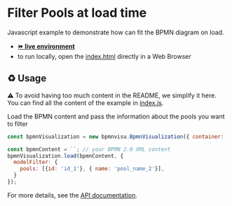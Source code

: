 # Filter Pools at load time

Javascript example to demonstrate how can fit the BPMN diagram on load.
- [__⏩ live environment__](https://cdn.statically.io/gh/process-analytics/bpmn-visualization-examples/master/examples/display-bpmn-diagram/pools-filter-on-load/index.html)
- to run locally, open the [index.html](index.html) directly in a Web Browser

## ♻️ Usage
⚠️ To avoid having too much content in the README, we simplify it here. You can find all the content of the example in [index.js](index.js).

Load the BPMN content and pass the information about the pools you want to filter
```javascript
const bpmnVisualization = new bpmnvisu.BpmnVisualization({ container: 'bpmn-container' });

const bpmnContent = ``; // your BPMN 2.0 XML content
bpmnVisualization.load(bpmnContent, { 
  modelFilter: {
    pools: [{id: 'id_1'}, { name: 'pool_name_2'}],
  }
});
```

For more details, see the [API documentation](https://process-analytics.github.io/bpmn-visualization-js/api/interfaces/ModelFilter.html).
